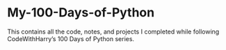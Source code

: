 # My-100-Days-of-Python
This contains all the code, notes, and projects I completed while following CodeWithHarry’s 100 Days of Python series.
